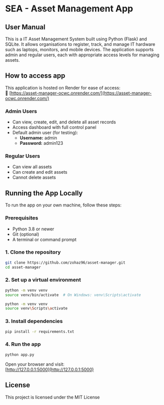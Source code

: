 # SEA - Asset Management App

## User Manual

This is a IT Asset Management System built using Python (Flask) and SQLite. It allows organisations to register, track, and manage IT hardware such as laptops, monitors, and mobile devices. The application supports admin and regular users, each with appropriate access levels for managing assets.

## How to access app

This application is hosted on Render for ease of access:  
🔗 [https://asset-manager-ocwc.onrender.com/](https://asset-manager-ocwc.onrender.com/)

### Admin Users
- Can view, create, edit, and delete all asset records
- Access dashboard with full control panel
- Default admin user (for testing):
  - **Username:** admin
  - **Password:** admin123

### Regular Users
- Can view all assets
- Can create and edit assets
- Cannot delete assets

## Running the App Locally

To run the app on your own machine, follow these steps:

### Prerequisites
- Python 3.8 or newer
- Git (optional)
- A terminal or command prompt

### 1. Clone the repository
```bash
git clone https://github.com/zohaz96/asset-manager.git
cd asset-manager
```

### 2. Set up a virtual environment
<!-- for Mac -->
```bash
python -m venv venv
source venv/bin/activate  # On Windows: venv\Scripts\activate
```
<!-- for Windows -->
```bash
python -m venv venv
source venv\Scripts\activate
```

### 3. Install dependencies
```bash
pip install -r requirements.txt
```

### 4. Run the app
```bash
python app.py
```

Open your browser and visit:  
[http://127.0.0.1:5000](http://127.0.0.1:5000)

## License

This project is licensed under the MIT License